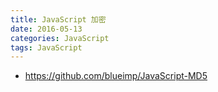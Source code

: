 ```yaml
---
title: JavaScript 加密
date: 2016-05-13
categories: JavaScript
tags: JavaScript
---
```


- https://github.com/blueimp/JavaScript-MD5
